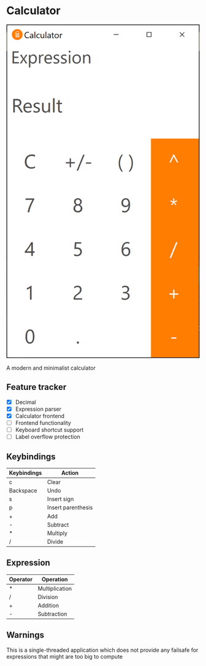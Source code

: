 # Calculator

![](Calculator.png)

A modern and minimalist calculator

## Feature tracker

- [X] Decimal
- [X] Expression parser
- [X] Calculator frontend
- [ ] Frontend functionality
- [ ] Keyboard shortcut support
- [ ] Label overflow protection

## Keybindings

Keybindings | Action
--------|-------
c | Clear
Backspace | Undo
s | Insert sign
p | Insert parenthesis
\+ | Add
\- | Subtract
\* | Multiply
/ | Divide

## Expression

Operator | Operation
---------|----------
\* | Multiplication
/ | Division
\+ | Addition
\- | Subtraction

## Warnings

This is a single-threaded application which does not provide any failsafe for expressions that might are too big to compute
